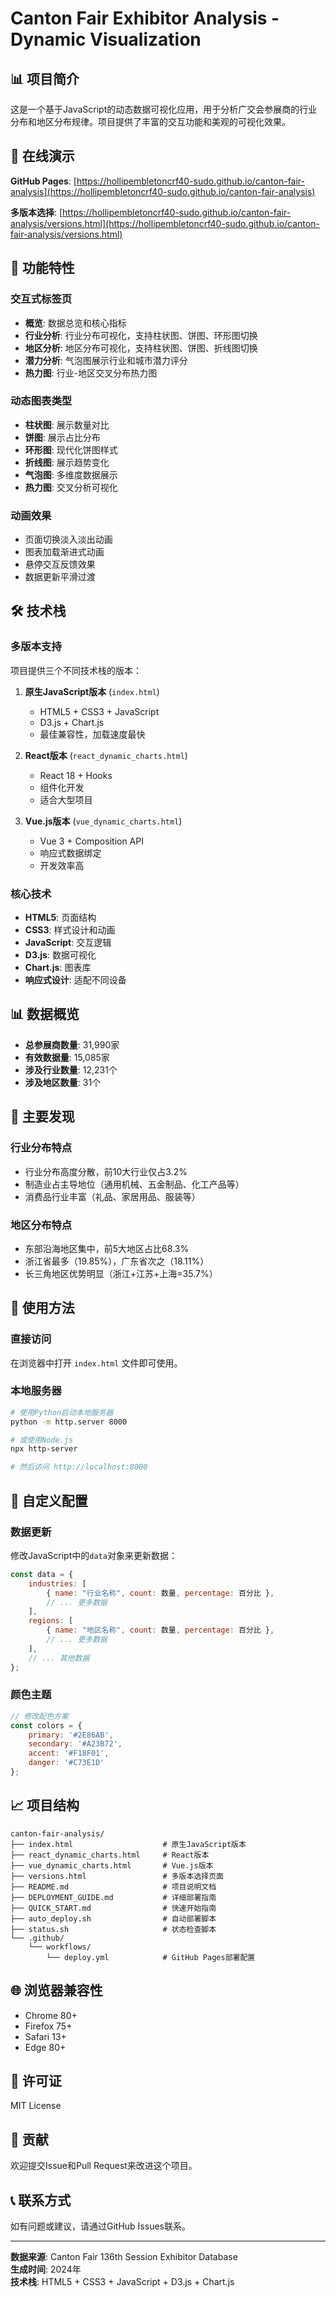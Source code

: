 # Canton Fair Exhibitor Analysis - Dynamic Visualization

## 📊 项目简介

这是一个基于JavaScript的动态数据可视化应用，用于分析广交会参展商的行业分布和地区分布规律。项目提供了丰富的交互功能和美观的可视化效果。

## 🚀 在线演示

**GitHub Pages**: [https://hollipembletoncrf40-sudo.github.io/canton-fair-analysis](https://hollipembletoncrf40-sudo.github.io/canton-fair-analysis)

**多版本选择**: [https://hollipembletoncrf40-sudo.github.io/canton-fair-analysis/versions.html](https://hollipembletoncrf40-sudo.github.io/canton-fair-analysis/versions.html)

## 🎨 功能特性

### 交互式标签页
- **概览**: 数据总览和核心指标
- **行业分析**: 行业分布可视化，支持柱状图、饼图、环形图切换
- **地区分析**: 地区分布可视化，支持柱状图、饼图、折线图切换
- **潜力分析**: 气泡图展示行业和城市潜力评分
- **热力图**: 行业-地区交叉分布热力图

### 动态图表类型
- **柱状图**: 展示数量对比
- **饼图**: 展示占比分布
- **环形图**: 现代化饼图样式
- **折线图**: 展示趋势变化
- **气泡图**: 多维度数据展示
- **热力图**: 交叉分析可视化

### 动画效果
- 页面切换淡入淡出动画
- 图表加载渐进式动画
- 悬停交互反馈效果
- 数据更新平滑过渡

## 🛠️ 技术栈

### 多版本支持
项目提供三个不同技术栈的版本：

1. **原生JavaScript版本** (`index.html`)
   - HTML5 + CSS3 + JavaScript
   - D3.js + Chart.js
   - 最佳兼容性，加载速度最快

2. **React版本** (`react_dynamic_charts.html`)
   - React 18 + Hooks
   - 组件化开发
   - 适合大型项目

3. **Vue.js版本** (`vue_dynamic_charts.html`)
   - Vue 3 + Composition API
   - 响应式数据绑定
   - 开发效率高

### 核心技术
- **HTML5**: 页面结构
- **CSS3**: 样式设计和动画
- **JavaScript**: 交互逻辑
- **D3.js**: 数据可视化
- **Chart.js**: 图表库
- **响应式设计**: 适配不同设备

## 📊 数据概览

- **总参展商数量**: 31,990家
- **有效数据量**: 15,085家
- **涉及行业数量**: 12,231个
- **涉及地区数量**: 31个

## 🎯 主要发现

### 行业分布特点
- 行业分布高度分散，前10大行业仅占3.2%
- 制造业占主导地位（通用机械、五金制品、化工产品等）
- 消费品行业丰富（礼品、家居用品、服装等）

### 地区分布特点
- 东部沿海地区集中，前5大地区占比68.3%
- 浙江省最多（19.85%），广东省次之（18.11%）
- 长三角地区优势明显（浙江+江苏+上海=35.7%）

## 📱 使用方法

### 直接访问
在浏览器中打开 `index.html` 文件即可使用。

### 本地服务器
```bash
# 使用Python启动本地服务器
python -m http.server 8000

# 或使用Node.js
npx http-server

# 然后访问 http://localhost:8000
```

## 🔧 自定义配置

### 数据更新
修改JavaScript中的`data`对象来更新数据：

```javascript
const data = {
    industries: [
        { name: "行业名称", count: 数量, percentage: 百分比 },
        // ... 更多数据
    ],
    regions: [
        { name: "地区名称", count: 数量, percentage: 百分比 },
        // ... 更多数据
    ],
    // ... 其他数据
};
```

### 颜色主题
```javascript
// 修改配色方案
const colors = {
    primary: '#2E86AB',
    secondary: '#A23B72',
    accent: '#F18F01',
    danger: '#C73E1D'
};
```

## 📈 项目结构

```
canton-fair-analysis/
├── index.html                    # 原生JavaScript版本
├── react_dynamic_charts.html     # React版本
├── vue_dynamic_charts.html       # Vue.js版本
├── versions.html                 # 多版本选择页面
├── README.md                     # 项目说明文档
├── DEPLOYMENT_GUIDE.md           # 详细部署指南
├── QUICK_START.md                # 快速开始指南
├── auto_deploy.sh                # 自动部署脚本
├── status.sh                     # 状态检查脚本
└── .github/
    └── workflows/
        └── deploy.yml            # GitHub Pages部署配置
```

## 🌐 浏览器兼容性

- Chrome 80+
- Firefox 75+
- Safari 13+
- Edge 80+

## 📄 许可证

MIT License

## 🤝 贡献

欢迎提交Issue和Pull Request来改进这个项目。

## 📞 联系方式

如有问题或建议，请通过GitHub Issues联系。

---

**数据来源**: Canton Fair 136th Session Exhibitor Database  
**生成时间**: 2024年  
**技术栈**: HTML5 + CSS3 + JavaScript + D3.js + Chart.js
